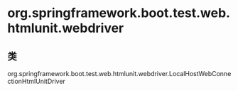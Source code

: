 # org.springframework.boot.test.web.htmlunit.webdriver

## 类

org.springframework.boot.test.web.htmlunit.webdriver.LocalHostWebConnectionHtmlUnitDriver




